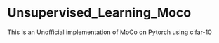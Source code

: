 # Unsupervised_Learning_Moco

This is an Unofficial implementation of MoCo on Pytorch using cifar-10
